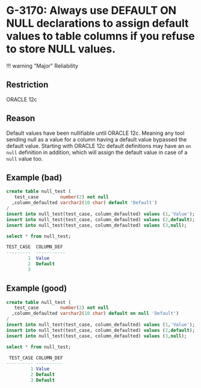 # G-3170: Always use DEFAULT ON NULL declarations to assign default values to table columns if you refuse to store NULL values.

!!! warning "Major"
    Reliability

## Restriction

ORACLE 12c

## Reason

Default values have been nullifiable until ORACLE 12c. Meaning any tool sending null as a value for a column having a default value bypassed the default value. Starting with ORACLE 12c default definitions may have an `on null` definition in addition, which will assign the default value in case of a `null` value too.

## Example (bad)

``` sql
create table null_test (
   test_case        number(2) not null
  ,column_defaulted varchar2(10 char) default 'Default')
/
insert into null_test(test_case, column_defaulted) values (1,'Value');
insert into null_test(test_case, column_defaulted) values (2,default);
insert into null_test(test_case, column_defaulted) values (3,null);

select * from null_test;

TEST_CASE  COLUMN_DEF
---------  -----------
        1  Value
        2  Default
        3
```

## Example (good)

``` sql
create table null_test (
   test_case        number(2) not null
  ,column_defaulted varchar2(10 char) default on null 'Default')
/
insert into null_test(test_case, column_defaulted) values (1,'Value');
insert into null_test(test_case, column_defaulted) values (2,default);
insert into null_test(test_case, column_defaulted) values (3,null);

select * from null_test;

 TEST_CASE COLUMN_DEF
---------- ----------
         1 Value     
         2 Default   
         3 Default
```